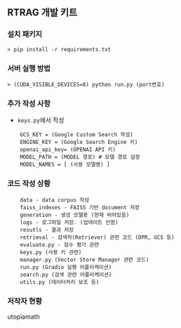 ##  RTRAG 개발 키트

### 설치 패키지
`> pip install -r requirements.txt`

### 서버 실행 방법
`> (CUDA_VISIBLE_DEVICES=8) python run.py (port번호)`

### 추가 작성 사항
* `keys.py`에서 작성
```
    GCS_KEY = (Google Custom Search 작성)
    ENGINE_KEY = (Google Search Engine 키)
    openai_api_key= (OPENAI API 키)
    MODEL_PATH = (MODEL 경로) # 모델 경로 설정
    MODEL_NAMES = [ (사용 모델명) ]
```
### 코드 작성 상황
```
    data - data corpus 작성
    faiss_indexes - FAISS 기반 document 저장
    generation - 생성 모델용 (현재 비어있음)
    logs - 로그파일 저장. (업데이트 안함)
    resutls - 결과 저장
    retrieval - 검색자(Retriever) 관련 코드 (DPR, GCS 등)
    evaluate.py - 점수 평가 관련
    keys.py (사용 키 관련)
    manager.py (Vector Store Manager 관련 코드)
    run.py (Gradio 실행 어플리케이션)
    search.py (검색 관련 어플리케이션)
    utils.py (데이터처리 보조 등)
```

### 저작자 현황
utopiamath 